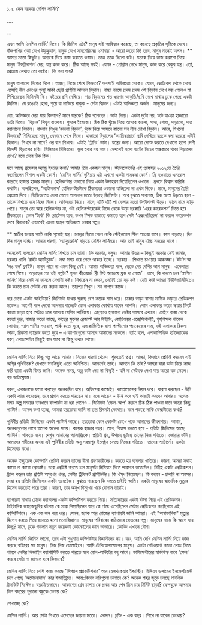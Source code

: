 ১.২. কেন দরকার মেশিন লার্নিং?

....

...

এখন আসি ‘মেশিন লার্নিং’ নিয়ে। কি জিনিস এটা? মানুষ যাই আবিস্কার করেছে, তা করেছে প্রকৃতির সৃষ্টিকে দেখে। বাঁজপাখির ওড়া দেখে উড়ুক্কুযান, বাদুড় দেখে সাবমেরিনের ‘সোনার’ - আরো কতো কি! তবে, মানুষ মানেই অলস। \*\* আমার মতো কিছুটা। অন্যকে দিয়ে কাজ করাতে ওস্তাদ। তক্কে তক্কে ছিলো বটে। যন্ত্রকে দিয়ে কাজ করানো নিয়ে। মানুষ ‘ইন্সট্রাকশন’ দেয়, যন্ত্র কাজ করে। ঠিক আছে সবই। যেমন - প্রোগ্রাম লেখে মানুষ, কাজ করে বেকুব যন্ত্র। তো, প্রোগ্রাম লেখাও তো কষ্টের। কি করা যায়?

মানুষ তাকালো নিজের দিকে। আচ্ছা, নিজে শেখে কিভাবে? অবশ্যই অভিজ্ঞতা থেকে। যেমন, ছোটবেলা থেকে দেখে এসেছি নীল চোখের গুলটু মার্কা ছোট্ট প্রাণীটা আসলে বিড়াল। বাচ্চা বয়সে প্রথম প্রথম ওই বিড়াল দেখে ভয় পেলেও মা শিখিয়েছেন জিনিসটা কি। বইয়ের ছবি দেখিয়ে। শত বিড়ালের শত ধরণের আকৃতি/ছবি দেখে মাথায় ঢুকে গেছে একটা জিনিস। যে রঙেরই হোক, শুয়ে বা দাড়িয়ে থাকুক - সেটা বিড়াল। এটাই অভিজ্ঞতা অর্জন। মানুষের জন্য।

তো, অভিজ্ঞতা দেয়া যায় কিভাবে? মানে যন্ত্রকে? ঠিক বলেছেন। ডাটা দিয়ে। একটা দুটো নয়, ঘটে যাওয়া হাজারো ডাটা দিয়ে। ‘বিড়াল’ লিখুন বাংলায়। গুগলে ইমেজে। ঠিক ঠিক খুঁজে নিয়ে আসবে কালো, সাদা, শোয়া, দাড়ানো, দাত ক্যালানো বিড়াল। বাংলায় লিখুন ‘কালো বিড়াল’, খুঁজে নিয়ে আসবে কালো সব নীল চোখা বিড়াল। আরে, শিখলো কিভাবে? শিখিয়েছে মানুষ, যেভাবে শেখে নিজে। হাজারো বিড়ালের ‘ক্যারিক্যাচার’ ছবি দেখিয়ে যন্ত্রকে বলা হয়েছে এটাই বিড়াল। শিখবে না মানে? ওর বাপ শিখবে। এটাই ‘ট্রেনিং’ ডাটা। যন্ত্রের জন্য। আরো পোক্ত করতে দেখানো হলো দেশী বিদেশী বিড়ালের ছবি। মিলিয়নে মিলিয়নে। ভুল হবার নয় আর। দেখলেই হলো খাটের নিচের অন্ধকারে থাকা বিড়ালের চোখ? বলে দেবে ঠিক ঠিক।

মনে আছে প্রফেসর অ্যান্ড্রু ইংয়ের কথা? আমার প্রিয় একজন মানুষ। স্ট্যানফোর্ডের এই প্রফেসর ২০১২তে তৈরি করেছিলেন বিশাল একটা কোর্স। ‘মেশিন লার্নিং’ দুনিয়ায় এটা এখনো একটা নামকরা কোর্স। ফ্রি হওয়াতে এনরোল করেছে হাজার হাজার মানুষ। হেলিকপ্টার ওড়ানো নিয়ে একটা উদাহরণ দিয়েছিলেন ওখানে। প্রথমে বিশ্বাস করিনি কথাটা। বলেছিলেন, ‘অটোনমাস’ হেলিকপ্টারটাকে ঠিকমতো ওড়ানো যাচ্ছিলো না প্রথম দিকে। মানে, মানুষের তৈরি প্রোগ্রাম দিয়ে। ভিডিওতেও দেখা গেলো পাগলের মতো উড়ছে জিনিসটা। পরে বুঝতে পারলাম, ঠিক মতো উড়তে হলে - তাকে শিখতে হবে নিজে নিজে। অভিজ্ঞতা নিয়ে। মানে, হাঁটি হাঁটি পা ফেলার মতো উল্টাপাল্টা উড়ে। ডানে বামে বাড়ি খেয়ে। মানুষ তো আর হেলিকপ্টার না, ওই হেলিকপ্টারকেই নিজে থেকে উড়ে দরকারি ‘এরর কারেকশন’ দিতে হবে ঠিকমতো। কোন ‘টর্কে’ কি রোটেশন হবে, কখন স্পিড বাড়াতে কমাতে হবে সেটা ‘এক্সপেরিয়েন্স’ না করলে কারেকশন দেবে কিভাবে? এভাবেই এলো যন্ত্রের অভিজ্ঞতা নেবার গল্প।

\*\* স্বাতীর ভাষায় আমি নাকি পুরোই যন্ত্র। চামড়া ছিলে গেলে নাকি স্টেইনলেস স্টিল পাওয়া যাবে। বয়স বাড়ছে। দিন দিন মানুষ হচ্ছি। আমার ধারণা, ‘অ্যাক্যুরেসি’ বাড়ছে মেশিন লার্নিংয়ে। আর তাই মানুষ হচ্ছি সময়ের সাথে।

অনেকেই বলেছেন মেশিন লার্নিং শিখতে চান তারা। কি দরকার, বলুন। আমার উত্তর – কিছুই দরকার নেই জানার, দরকার খালি ‘রাইট অ্যাটিচ্যুড’। লম্বা সময় ধরে লেগে থাকার ইচ্ছে। দরকার – শিখতে চাওয়ার আকাঙ্ক্ষা। ইট’স আ ‘লঙ হল’ ফ্লাইট। মানুষ পারে না এমন কিছু নেই। আমার অভিজ্ঞতা বলে, ছেড়ে দেয় বেশির ভাগ মানুষ। একেবারে শেষে গিয়ে। পড়েছেন তো ওই গল্পটা? গুগল কীওয়ার্ড ‘থ্রী ফিট অ্যাওয়ে ফ্রম দ্য গোল্ড’। তবে, কি করতে চান ‘মেশিন লার্নিং’ দিয়ে সেটা না জানলে শেখাটা কষ্ট। শিখছেন না জেনে, সেটাই তো বড় কষ্ট। যেটা করি আমরা ইউনিভার্সিটিতে। কি করতে চান সেটাই বের করুন আগে। তারপর শিখুন। মন লাগবে কাজে।

ধার দেবো একটা আইডিয়া? জিনিসটা মাথায় ঘুরছে বেশ কয়েক মাস ধরে। ঢাকার ভাড়া বাসার মাসিক ভাড়ার প্রেডিকশন মডেল। আগেই বলে দেবো আপনার বাজেটে কোন এলাকার কোথায় যাবেন আপনি। কোন এলাকার কতো স্কয়ার ফিটে কতো ভাড়া হবে সেটাও চলে আসবে মেশিন লার্নিংয়ে। এছাড়াও হাজারো ভেক্টর আসবে এখানে। মেইন রাস্তা থেকে কতো দুরে, বাজার কতো কাছে, কাছের স্কুলের রেজাল্ট আর টাইমিং, কোচিংয়ের এক্সেসিবিলিটি, গৃহশিক্ষক থাকেন কোথায়, গ্যাস পানির সংযোগ, পার্ক কতো দুরে, এলাকাভিত্তিক বাসা পাল্টানোর প্যাকেজের দাম, ওই এলাকার রিকসা ভাড়া, রিকসা গ্যারেজ কতো দুরে – এ ব্যাপারগুলো আসবে আমাদের মডেলে। তাই বলে, এলাকাভিত্তিক হাইজ্যাকের ধরণ, লোডশেডিং কিছুই বাদ যাবে না কিন্তু ওখান থেকে।

---

মেশিন লার্নিং নিয়ে কিছু গল্প আছে আমার। নিজের ধারণা থেকে। শুরুতেই প্রশ্ন। আচ্ছা, কিভাবে প্রেডিক্ট করবেন এই অস্থির পৃথিবীকে? যেখানে সবকিছুই এতো অনিশ্চিত। আসলেই তাই। আসলে কি তাই? আমরা যারা ডাটা নিয়ে কাজ করি তারা একটা বিষয় জানি। অনেক সময়, অল্প ডাটা দেয় না কিছুই - যদি না সেটাকে দেখা যায় আরো বড় স্কেলে। বড় ডাটাফ্রেমে। 

ধরুন, একজনকে ফলো করছেন অনেকদিন ধরে। অফিসের কাজেই। কমপ্লায়েন্সের নিয়ম ধরে। ধারণা করছেন - উনি একটা কাজ করেছেন, তবে প্রমান করতে পারছেন না। বসে আছেন - উনি কবে ওই কাজটা করবেন আবার। অনেক সময় অল্প সময়ের ব্যবধানে ব্যাপারটা না ধরা গেলেও - জিনিসটা 'স্কেল-আপ' করলে ঠিক ঠিক পাওয়া যাবে আরো কিছু প্যাটার্ন। আসল কথা হচ্ছে, আমরা হয়তোবা জানি না তার রিদমটা কোথায়। মনে পড়ছে নাকি ডেক্সটারের কথা? 

পৃথিবীর প্রতিটা জিনিসের একটা প্যাটার্ন আছে। হয়তোবা কোন কোনটা চোখে পড়ে আমাদের জীবদ্দশায়। আবার, অনেকগুলোর লাগে অনেক অনেক সময়। কয়েক হাজার বছর। তবে, বিশ্বাস করতে হবে - প্রতিটা জিনিসের আছে প্যাটার্ন। থাকতে হবে। দেখুন আমাদের গ্যালাক্সিকে। প্রতিটা গ্রহ, উপগ্রহ ছুটছে তাদের নিজ গতিতে। জোয়ার ভাঁটা। আমাদের শরীরের অথবা এই পৃথিবীর প্রতিটা অনু পরমাণুর ইলেক্ট্রন চলছে নিজের গতিতে। তাদের প্যাটার্নে। একটা হিসেবের মধ্যে। 

অনেক ইন্স্যুরেন্স কোম্পানি প্রেডিক্ট করেন তাদের বীমা গ্রহণকারীদের। করতে হয় ব্যবসার খাতিরে। কারণ, আমরা সবাই কারো না কারো প্রোডাক্ট। তারা প্রেডিক্ট করতে চান মানুষটা প্রিমিয়াম দিতে পারবেন কতোদিন। নিরীহ একটা প্রেডিকশন। ট্র্যাক করেন তার প্রতিটা অসুখের খবর, সেটার ট্রিটমেন্ট প্রসিডিউর। কি ঔষুধ নিয়েছেন। কি করেন - চাকরি না অবসর। দেয়া হয় প্রতিটা জিনিসের একটা ওয়েটেজ। বুঝতে পারছেন কি বলতে চাইছি আমি। একটা মানুষের স্বাভাবিক মৃত্যুর হিসেব করতেই পারে তারা। কারণ, তার অসুখ বিসুখের খরচ যোগান তারাই।

ব্যাপারটা মাথায় ঢোকে ক্যাগলের একটা কম্পিটিশন করতে গিয়ে। সত্যিকারের একটা ঘটনা নিয়ে এই প্রেডিকশন। টাইটানিক জাহাজডুবির ঘটনায় কে মারা গিয়েছিলেন আর কে বেঁচে এসেছিলেন সেটার প্রেডিকশন করছিলাম এই কম্পিটিশনে। এক এক জন ধরে ধরে। যেমন, জ্যাক আর রোজের ব্যাপারটা জানি আমরা। এই "অস্বাভাবিক" মৃত্যুর হিসেব করতে গিয়ে জানতে হলো মনোবিজ্ঞান। মানুষের পরিবারের কাঠামোর ভেতরের গল্প। মানুষের নামে কি আসে যায় কিছু? মানে, ঢুকে পড়লাম নতুন কয়েকটা ডোমেইনের জ্ঞান ভান্ডারে। কোডিং এখানে গৌণ।

মেশিন লার্নিং জিনিস ভালো, তবে এটা শুধুমাত্র কম্পিউটার বিজ্ঞানীদের নয়। বরং, আমি দেখি মেশিন লার্নিং নিয়ে কাজ করছে বাইরের সব মানুষ। নিজ নিজ ডোমেইনে। আমি টেলিযোগাযোগের মানুষ। একটা নেটওয়ার্ক কতো লোড নিতে পারবে সেটার ডিজাইন ক্যাপাসিটি করতে পারতে হবে রোল-আউটের বহু আগে। ডাটাসেন্টারের হার্ডডিস্ক কবে 'ফেল' করবে সেটা না জানলে হবে কিভাবে? 

মেশিন লার্নিং নিয়ে বেশি কাজ করছে 'লিগ্যাল প্র্যাকটিশনার' আর হেলথকেয়ার ইন্ডাস্ট্রি। বিলিয়ন ডলারের ইনভেস্টমেন্ট চলে গেছে 'অটোনোমাস' কার ইন্ডাস্ট্রিতে। আন্ত:বিভাগ লরিগুলো চালাবে কে? অনেক শহর জুড়ে চলছে পাবলিক ট্রানজিট সিস্টেম। স্বয়ংক্রিয়ভাবে। আকাশের প্লেন চালায় কে প্রথম আর শেষ তিন চার মিনিট ছাড়া? ফেসবুকে আপনার ত্রিশ বছরের পুরানো বন্ধুকে চেনায় কে?

শেখাচ্ছে কে?

মেশিন লার্নিং। আর সেটা শিখতে এসেছেন জায়গা মতো। একদম। চুক্তি - এক বছর। শিখে না যাবেন কোথায়?


